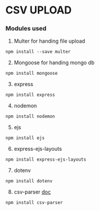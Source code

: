 # CSV UPLOAD

### Modules used

1. Multer for handing file upload
```
npm install --save multer
```
2. Mongoose for handing mongo db
```
npm install mongoose
```
3. express
```
npm install express
```
4. nodemon
```
npm install nodemon
```
5. ejs
```
npm install ejs
```
6. express-ejs-layouts
```
npm install express-ejs-layouts 
```
7. dotenv
```
npm install dotenv
```
8. csv-parser [doc](https://www.npmjs.com/package/csv-parser)
```
npm install csv-parser
```